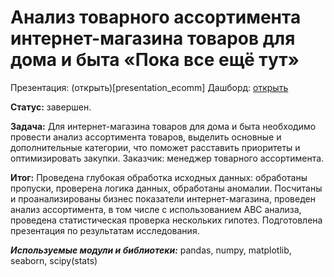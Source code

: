 # Анализ товарного ассортимента интернет-магазина товаров для дома и быта «Пока все ещё тут»

Презентация: (открыть)[presentation_ecomm]
Дашборд: [открыть](https://public.tableau.com/app/profile/artem.lamzin/viz/Dailyrevenueandordersdashboard/Dashboard1)

**Статус:** завершен. 

**Задача:** Для интернет-магазина товаров для дома и быта необходимо провести анализ ассортимента товаров, выделить основные и дополнительные категории, что поможет расставить приоритеты и оптимизировать закупки. Заказчик: менеджер товарного ассортимента.

**Итог:**  Проведена глубокая обработка исходных данных: обработаны пропуски, проверена логика данных, обработаны аномалии. Посчитаны и проанализированы бизнес показатели интернет-магазина, проведен анализ ассортимента, в том числе с использованием ABC анализа, проведена статистическая проверка нескольких гипотез. Подготовлена презентация по результатам исследования.

***Используемые модули и библиотеки:*** pandas, numpy, matplotlib, seaborn, scipy(stats)
